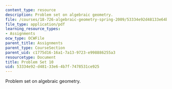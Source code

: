 ```yaml
---
content_type: resource
description: Problem set on algebraic geometry.
file: /courses/18-726-algebraic-geometry-spring-2009/53334e92d48133e64b7f7478531ce925_MIT18_726s09_pset10.pdf
file_type: application/pdf
learning_resource_types:
- Assignments
ocw_type: OCWFile
parent_title: Assignments
parent_type: CourseSection
parent_uid: c1775d16-16a1-7a13-9723-e998886255a3
resourcetype: Document
title: Problem Set 10
uid: 53334e92-d481-33e6-4b7f-7478531ce925
---
```

Problem set on algebraic geometry.

